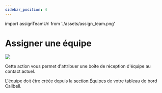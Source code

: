 ```yaml
---
sidebar_position: 4
---
```


import assignTeamUrl from './assets/assign_team.png'

# Assigner une équipe
<img src={assignTeamUrl} width={180} />

Cette action vous permet d'attribuer une boîte de réception d'équipe au contact actuel.

L'équipe doit être créée depuis la [section Équipes](https://dash.callbell.eu/settings/teams) de votre tableau de bord Callbell.